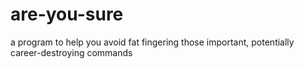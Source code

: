 are-you-sure
============

a program to help you avoid fat fingering those important, potentially career-destroying commands
